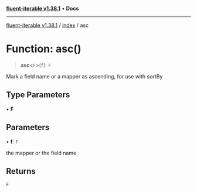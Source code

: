 [**fluent-iterable v1.38.1**](../../README.md) • **Docs**

***

[fluent-iterable v1.38.1](../../README.md) / [index](../README.md) / asc

# Function: asc()

> **asc**\<`F`\>(`f`): `F`

Mark a field name or a mapper as ascending, for use with sortBy

## Type Parameters

• **F**

## Parameters

• **f**: `F`

the mapper or the field name

## Returns

`F`
